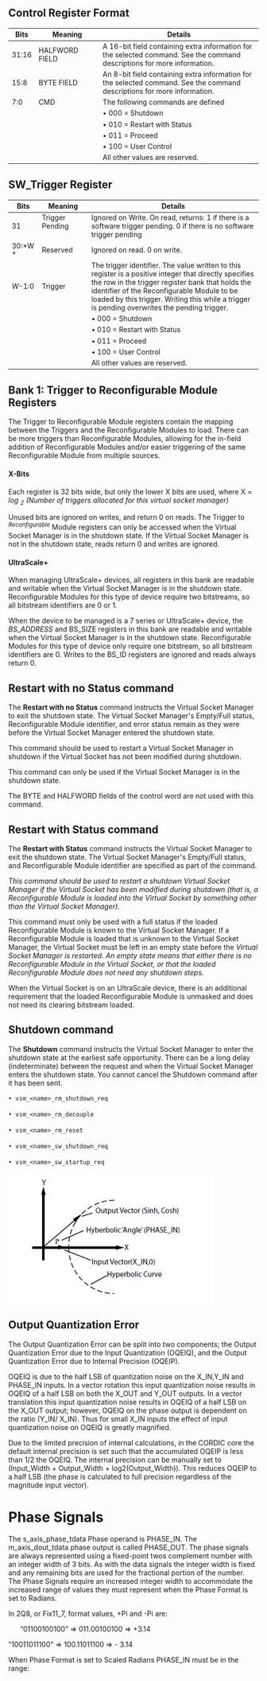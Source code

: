 ## Control Register Format

| Bits | Meaning | Details |
| ---- | ---- | ---- |
| 31:16 |HALFWORD FIELD &nbsp;&nbsp;&nbsp;&nbsp;&nbsp;&nbsp;&nbsp;&nbsp;&nbsp;&nbsp;&nbsp;&nbsp;&nbsp;&nbsp;&nbsp;&nbsp;&nbsp;&nbsp; | A 16-bit field containing extra information for the selected command. See the command descriptions for more information. |
| 15:8 | BYTE FIELD | An 8-bit field containing extra information for the selected command. See the command descriptions for more information. |
| 7:0 | CMD | The following commands are defined |
|     |      |• 000 = Shutdown
|     |      |• 010 = Restart with Status
|     |      |• 011 = Proceed
|     |      |• 100 = User Control
|     |      |All other values are reserved.


## SW_Trigger Register

| Bits | Meaning | Details |
| ---- | ---- | ---- |
| 31 |Trigger Pending &nbsp;&nbsp;&nbsp;&nbsp;&nbsp;&nbsp;&nbsp;&nbsp;&nbsp;&nbsp;&nbsp;&nbsp;&nbsp;&nbsp;&nbsp;&nbsp;&nbsp;&nbsp;&nbsp; | Ignored on Write. On read, returns: 1 if there is a software trigger pending. 0 if there is no software trigger pending |
| 30:*W *| Reserved | Ignored on read. 0 on write. |
| *W*-1:0 | Trigger | The trigger identifier. The value written to this register is a positive integer that directly specifies the row in the trigger register bank that holds the identifier of the Reconfigurable Module to be loaded by this trigger. Writing this while a trigger is pending overwrites the pending trigger. |
|     |      |• 000 = Shutdown
|     |      |• 010 = Restart with Status
|     |      |• 011 = Proceed
|     |      |• 100 = User Control
|     |      |All other values are reserved.

## Bank 1: Trigger to Reconfigurable Module Registers

The Trigger to Reconfigurable Module registers contain the mapping between the Triggers
and the Reconfigurable Modules to load. There can be more triggers than Reconfigurable
Modules, allowing for the in-field addition of Reconfigurable Modules and/or easier
triggering of the same Reconfigurable Module from multiple sources.

#### X-Bits

Each register is 32 bits wide, but only the lower X bits are used, where X = *log <sub>2</sub> (Number of triggers allocated for this virtual socket manager)*

Unused bits are ignored on writes, and return 0 on reads. The Trigger to *<sup>Reconfigurable</sup>*
Module registers can only be accessed when the Virtual Socket Manager is in the shutdown
state. If the Virtual Socket Manager is not in the shutdown state, reads return 0 and writes
are ignored.

#### UltraScale+

When managing UltraScale+ devices, all registers in this bank are
readable and writable when the Virtual Socket Manager is in the shutdown state.
Reconfigurable Modules for this type of device require two bitstreams, so all bitstream
identifiers are 0 or 1.

When the device to be managed is a 7 series or UltraScale+ device, the *BS_ADDRESS* and
BS_SIZE registers in this bank are readable and writable when the Virtual Socket Manager is in the shutdown state. Reconfigurable Modules for this type of device only require one
bitstream, so all bitstream identifiers are 0. Writes to the BS_ID registers are ignored and
reads always return 0.

## Restart with no Status command

The **Restart with no Status** command instructs the Virtual Socket Manager to exit the
shutdown state. The Virtual Socket Manager's Empty/Full status, Reconfigurable Module
identifier, and error status remain as they were before the Virtual Socket Manager entered
the shutdown state.

This command should be used to restart a Virtual Socket Manager in shutdown if the
Virtual Socket has not been modified during shutdown.

This command can only be used if the Virtual Socket Manager is in the shutdown state.

The BYTE and HALFWORD fields of the control word are not used with this command.

## Restart with Status command

The **Restart with Status** command instructs the Virtual Socket Manager to exit the
shutdown state. The Virtual Socket Manager's Empty/Full status, and Reconfigurable
Module identifier are specified as part of the command.

*This command should be used to restart a shutdown Virtual Socket Manager if the Virtual
Socket has been modified during shutdown (that is, a Reconfigurable Module is loaded into
the Virtual Socket by something other than the Virtual Socket Manager).*

This command must only be used with a full status if the loaded Reconfigurable Module is
known to the Virtual Socket Manager. If a Reconfigurable Module is loaded that is unknown
to the Virtual Socket Manager, the Virtual Socket must be left in an empty state before the
*Virtual Socket Manager is restarted. An empty state means that either there is no
Reconfigurable Module in the Virtual Socket, or that the loaded Reconfigurable Module
does not need any shutdown steps.*

When the Virtual Socket is on an UltraScale device,
there is an additional requirement that the loaded Reconfigurable Module is unmasked and
does not need its clearing bitstream loaded.

## Shutdown command

The **Shutdown** command instructs the Virtual Socket Manager to enter the shutdown state
at the earliest safe opportunity. There can be a long delay (indeterminate) between the
request and when the Virtual Socket Manager enters the shutdown state. You cannot cancel
the Shutdown command after it has been sent.

```
• vsm_<name>_rm_shutdown_req

• vsm_<name>_rm_decouple

• vsm_<name>_rm_reset

• vsm_<name>_sw_shutdown_req

• vsm_<name>_sw_startup_req

```

![](/images/hyperbolic_sinh_cosh.PNG)


## Output Quantization Error

The Output Quantization Error can be split into two components; the Output Quantization
Error due to the Input Quantization (OQEIQ), and the Output Quantization Error due to
Internal Precision (OQEIP).

OQEIQ is due to the half LSB of quantization noise on the X_IN,Y_IN and PHASE_IN inputs.
In a vector rotation this input quantization noise results in OQEIQ of a half LSB on both the
X_OUT and Y_OUT outputs. In a vector translation this input quantization noise results in
OQEIQ of a half LSB on the X_OUT output; however, OQEIQ on the phase output is
dependent on the ratio (Y_IN/ X_IN). Thus for small X_IN inputs the effect of input
quantization noise on OQEIQ is greatly magnified.

Due to the limited precision of internal calculations, in the CORDIC core the default
internal precision is set such that the accumulated OQEIP is less than 1/2 the OQEIQ. The
internal precision can be manually set to (Input_Width + Output_Width +
log2(Output_Width)). This reduces OQEIP to a half LSB (the phase is calculated to full
precision regardless of the magnitude input vector).

# Phase Signals
The s_axis_phase_tdata Phase operand is PHASE_IN. The m_axis_dout_tdata phase
output is called PHASE_OUT. The phase signals are always represented using a fixed-point
twos complement number with an integer width of 3 bits. As with the data signals the
integer width is fixed and any remaining bits are used for the fractional portion of the
number. The Phase Signals require an increased integer width to accommodate the
increased range of values they must represent when the Phase Format is set to Radians.

In 2Q8, or Fix11_7, format values, +Pi and -Pi are:

&nbsp;&nbsp;&nbsp;&nbsp;&nbsp;&nbsp;“01100100100” => 011.00100100 => +3.14
  
“10011011100” => 100.11011100 => - 3.14
  
When Phase Format is set to Scaled Radians PHASE_IN must be in the range:

